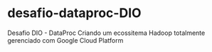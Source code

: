 # desafio-dataproc-DIO
Desafio DIO - DataProc Criando um ecossitema Hadoop totalmente gerenciado com Google Cloud Platform

